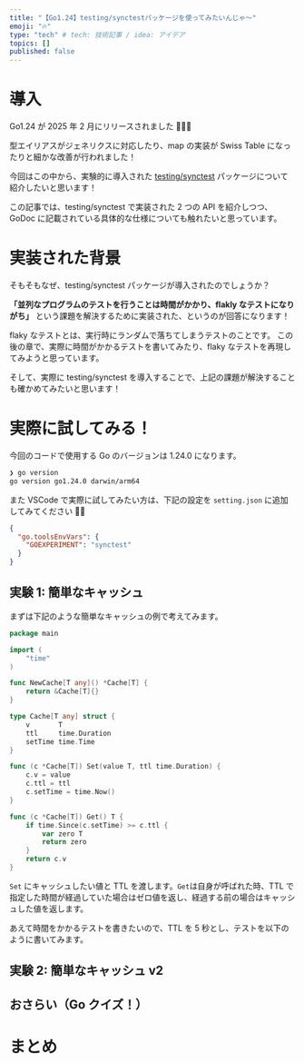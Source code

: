 ```yaml
---
title: "【Go1.24】testing/synctestパッケージを使ってみたいんじゃ〜"
emoji: "🔥"
type: "tech" # tech: 技術記事 / idea: アイデア
topics: []
published: false
---
```


# 導入

Go1.24 が 2025 年 2 月にリリースされました 🎉🎉🎉

型エイリアスがジェネリクスに対応したり、map の実装が Swiss Table になったりと細かな改善が行われました！

今回はこの中から、実験的に導入された [testing/synctest](https://pkg.go.dev/testing/synctest) パッケージについて紹介したいと思います！

この記事では、testing/synctest で実装された 2 つの API を紹介しつつ、GoDoc に記載されている具体的な仕様についても触れたいと思っています。

# 実装された背景

そもそもなぜ、testing/synctest パッケージが導入されたのでしょうか？

**「並列なプログラムのテストを行うことは時間がかかり、flakly なテストになりがち」** という課題を解決するために実装された、というのが回答になります！

flaky なテストとは、実行時にランダムで落ちてしまうテストのことです。
この後の章で、実際に時間がかかるテストを書いてみたり、flaky なテストを再現してみようと思っています。

そして、実際に testing/synctest を導入することで、上記の課題が解決することも確かめてみたいと思います！

# 実際に試してみる！

今回のコードで使用する Go のバージョンは 1.24.0 になります。

```bash
❯ go version
go version go1.24.0 darwin/arm64
```

また VSCode で実際に試してみたい方は、下記の設定を `setting.json` に追加してみてください 🙆‍♂️

```json
{
  "go.toolsEnvVars": {
    "GOEXPERIMENT": "synctest"
  }
}
```

## 実験 1: 簡単なキャッシュ

まずは下記のような簡単なキャッシュの例で考えてみます。

```go
package main

import (
	"time"
)

func NewCache[T any]() *Cache[T] {
	return &Cache[T]{}
}

type Cache[T any] struct {
	v       T
	ttl     time.Duration
	setTime time.Time
}

func (c *Cache[T]) Set(value T, ttl time.Duration) {
	c.v = value
	c.ttl = ttl
	c.setTime = time.Now()
}

func (c *Cache[T]) Get() T {
	if time.Since(c.setTime) >= c.ttl {
		var zero T
		return zero
	}
	return c.v
}
```

`Set` にキャッシュしたい値と TTL を渡します。`Get`は自身が呼ばれた時、TTL で指定した時間が経過していた場合はゼロ値を返し、経過する前の場合はキャッシュした値を返します。

あえて時間をかかるテストを書きたいので、TTL を 5 秒とし、テストを以下のように書いてみます。

## 実験 2: 簡単なキャッシュ v2

## おさらい（Go クイズ！）

# まとめ
